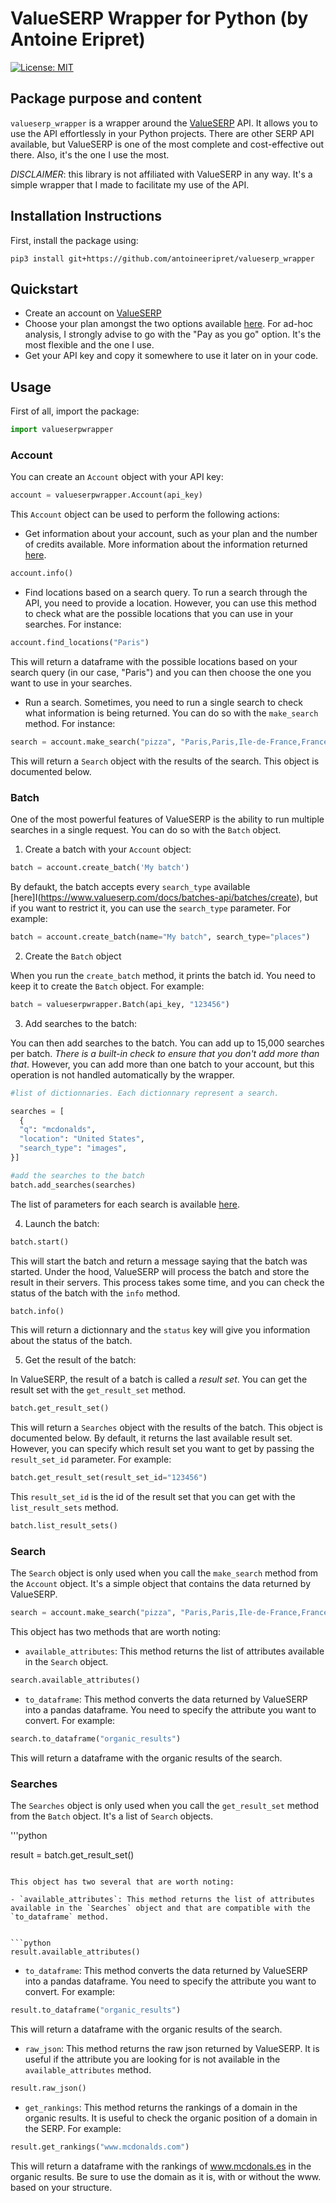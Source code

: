 # ValueSERP Wrapper for Python (by Antoine Eripret)

[![License: MIT](https://img.shields.io/badge/License-MIT-yellow.svg)](https://opensource.org/licenses/MIT)

## Package purpose and content
`valueserp_wrapper` is a wrapper around the [ValueSERP](https://www.valueserp.com/) API. It allows you to use the API effortlessly in your Python projects. There are other SERP API available, but ValueSERP is one of the most complete and cost-effective out there. Also, it's the one I use the most. 

*DISCLAIMER*: this library is not affiliated with ValueSERP in any way. It's a simple wrapper that I made to facilitate my use of the API.

## Installation Instructions
First, install the package using:

`pip3 install git+https://github.com/antoineeripret/valueserp_wrapper`

## Quickstart

- Create an account on [ValueSERP](https://www.valueserp.com/)
- Choose your plan amongst the two options available [here](https://www.valueserp.com/pricing). For ad-hoc analysis, I strongly advise to go with the "Pay as you go" option. It's the most flexible and the one I use. 
- Get your API key and copy it somewhere to use it later on in your code. 

## Usage 

First of all, import the package:

```python
import valueserpwrapper
```

### Account 

You can create an `Account` object with your API key:

```python
account = valueserpwrapper.Account(api_key)
```

This `Account` object can be used to perform the following actions:

- Get information about your account, such as your plan and the number of credits available. More information about the information returned [here](https://www.valueserp.com/docs/account-api).

```python
account.info()
```

- Find locations based on a search query. To run a search through the API, you need to provide a location. However, you can use this method to check what are the possible locations that you can use in your searches. For instance: 

```python
account.find_locations("Paris")
```

This will return a dataframe with the possible locations based on your search query (in our case, "Paris") and you can then choose the one you want to use in your searches.  

- Run a search. Sometimes, you need to run a single search to check what information is being returned. You can do so with the `make_search` method. For instance: 

```python
search = account.make_search("pizza", "Paris,Paris,Ile-de-France,France")
```

This will return a `Search` object with the results of the search. This object is documented below.  

### Batch

One of the most powerful features of ValueSERP is the ability to run multiple searches in a single request. You can do so with the `Batch` object. 

1. Create a batch with your `Account` object:

```python
batch = account.create_batch('My batch')
```

By defaukt, the batch accepts every `search_type` available [here]I(https://www.valueserp.com/docs/batches-api/batches/create), but if you want to restrict it, you can use the `search_type` parameter. For example: 

```python
batch = account.create_batch(name="My batch", search_type="places")
```

2. Create the `Batch` object 

When you run the `create_batch` method, it prints the batch id. You need to keep it to create the `Batch` object. For example: 

```python
batch = valueserpwrapper.Batch(api_key, "123456")
```

3. Add searches to the batch:

You can then add searches to the batch. You can add up to 15,000 searches per batch. *There is a built-in check to ensure that you don't add more than that*. However, you can add more than one batch to your account, but this operation is not handled automatically by the wrapper. 

```python
#list of dictionnaries. Each dictionnary represent a search. 

searches = [
  {
  "q": "mcdonalds",
  "location": "United States",
  "search_type": "images",
}]

#add the searches to the batch
batch.add_searches(searches)
```

The list of parameters for each search is available [here](https://www.valueserp.com/docs/search-api/searches/common). 


4. Launch the batch:

```python
batch.start()
```

This will start the batch and return a message saying that the batch was started. Under the hood, ValueSERP will process the batch and store the result in their servers. This process takes some time, and you can check the status of the batch with the `info` method. 

```python
batch.info()
```

This will return a dictionnary and the `status` key will give you information about the status of the batch. 

5. Get the result of the batch:

In ValueSERP, the result of a batch is called a *result set*. You can get the result set with the `get_result_set` method. 

```python
batch.get_result_set()
```

This will return a `Searches` object with the results of the batch. This object is documented below. By default, it returns the last available result set. However, you can specify which result set you want to get by passing the `result_set_id` parameter. For example: 

```python
batch.get_result_set(result_set_id="123456")
```

This `result_set_id` is the id of the result set that you can get with the `list_result_sets` method. 

```python
batch.list_result_sets()
```

### Search

The `Search` object is only used when you call the `make_search` method from the `Account` object. It's a simple object that contains the data returned by ValueSERP. 

```python
search = account.make_search("pizza", "Paris,Paris,Ile-de-France,France")
```

This object has two methods that are worth noting: 

- `available_attributes`: This method returns the list of attributes available in the `Search` object. 

```python
search.available_attributes()
```

- `to_dataframe`: This method converts the data returned by ValueSERP into a pandas dataframe. You need to specify the attribute you want to convert. For example: 

```python
search.to_dataframe("organic_results")
```

This will return a dataframe with the organic results of the search. 

### Searches 

The `Searches` object is only used when you call the `get_result_set` method from the `Batch` object. It's a list of `Search` objects. 

'''python 

result = batch.get_result_set()

```

This object has two several that are worth noting: 

- `available_attributes`: This method returns the list of attributes available in the `Searches` object and that are compatible with the `to_dataframe` method. 


```python
result.available_attributes()
```

- `to_dataframe`: This method converts the data returned by ValueSERP into a pandas dataframe. You need to specify the attribute you want to convert. For example: 

```python
result.to_dataframe("organic_results")
```

This will return a dataframe with the organic results of the search. 

- `raw_json`: This method returns the raw json returned by ValueSERP. It is useful if the attribute you are looking for is not available in the `available_attributes` method. 

```python
result.raw_json()
```

- `get_rankings`: This method returns the rankings of a domain in the organic results. It is useful to check the organic position of a domain in the SERP. For example: 

```python
result.get_rankings("www.mcdonalds.com")
```

This will return a dataframe with the rankings of www.mcdonals.es in the organic results. Be sure to use the domain as it is, with or without the www. based on your structure. 